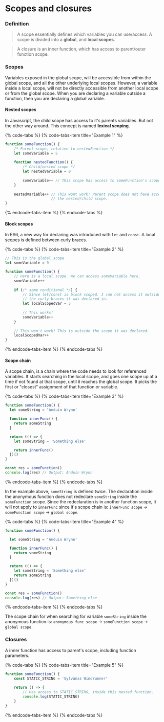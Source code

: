 # Scopes and closures

### Definition

> A scope essentially defines which variables you can use/access. A scope is divided into a **global**, and **local scopes**.

> A closure is an inner function, which has access to parent/outer function scope.

### Scopes

Variables exposed in the global scope, will be accessible from within the global scope, and all the other underlying local scopes. However, a variable inside a local scope, will not be directly accessible from another local scope or from the global scope. When you are declaring a variable outside a function, then you are declaring a global variable.

#### Nested scopes

In Javascript, the child scope has access to it's parents variables. But not the other way around. This concept is named **lexical scoping**.

{% code-tabs %}
{% code-tabs-item title="Example 1" %}
```javascript
function someFunction() {
    /* Parent scope, relative to nestedFunction */
    let someVariable = 5
    
    function nestedFunction() {
        /* Child/nested scope */
        let nestedVariable = 0
        
        someVariable++ // This scope has access to someFunction's scope.
    }
    
    nestedVariable++ // This wont work! Parent scope does not have access to
                     // the nested/child scope.
}
```
{% endcode-tabs-item %}
{% endcode-tabs %}

#### Block scopes

In ES6, a new way for declaring was introduced with `let` and `const`.  A local scopes is defined between curly braces. 

{% code-tabs %}
{% code-tabs-item title="Example 2" %}
```javascript
// This is the global scope
let someVariable = 0

function someFunction() {
    // Here is a local scope. We can access someVariable here.
    someVariable++
    
    if (/* some conditional */) {
        // Since let/const is block scoped. I can not access it outside
        // the curly braces it was declared in.
        let localScopedVar = 5
        
        // This works!
        someVariable++
    }
    
    // This won't work! This is outside the scope it was declared.
    localScopedVar++
}
```
{% endcode-tabs-item %}
{% endcode-tabs %}

#### Scope chain

A scope chain, is a chain where the code needs to look for referenced variables. It starts searching in the local scope, and goes one scope up at a time if not found at that scope, until it reaches the global scope. It picks the first or "closest" assignment of that function or variable.

{% code-tabs %}
{% code-tabs-item title="Example 3" %}
```javascript
function someFunction() {
  let someString = 'Anduin Wrynn'

  function innerFunc() {
    return someString
  }

  return (() => {
    let someString = 'Something else'

    return innerFunc()
  })()
}

const res = someFunction()
console.log(res) // Output: Anduin Wrynn
```
{% endcode-tabs-item %}
{% endcode-tabs %}

In the example above, `someString` is defined twice. The declaration inside the anonymous function does not redeclare `someString` inside the `someFunction` scope. Since the redeclaration is in another function scope, it will not apply to `innerFunc` since it's scope chain is: `innerFunc scope` → `someFunction scope` → `global scope`. 

{% code-tabs %}
{% code-tabs-item title="Example 4" %}
```javascript
function someFunction() {

  let someString = 'Anduin Wrynn'

  function innerFunc() {
    return someString
  }

  return (() => {
    let someString = 'Something else'
    return someString
  })()
}

const res = someFunction()
console.log(res) // Output: Something else
```
{% endcode-tabs-item %}
{% endcode-tabs %}

The scope chain for when searching for variable `someString` inside the anonymous function is: `anonymous func scope` → `someFunction scope` → `global scope`. 

### Closures

A inner function has access to parent's scope, including function parameters. 

{% code-tabs %}
{% code-tabs-item title="Example 5" %}
```javascript
function someFunction() {
    const STATIC_STRING = 'Sylvanas Windrunner'
    
    return () => {
        // Has access to STATIC_STRING, inside this nested function.
        console.log(STATIC_STRING)
    }
}
```
{% endcode-tabs-item %}
{% endcode-tabs %}




